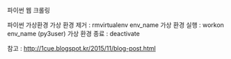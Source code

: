 파이썬 웹 크롤링

파이썬 가상환경
가상 환경 제거 : rmvirtualenv env_name
가상 환경 실행 : workon  env_name (py3user)
가상 환경 종료 : deactivate

참고 : http://1cue.blogspot.kr/2015/11/blog-post.html
